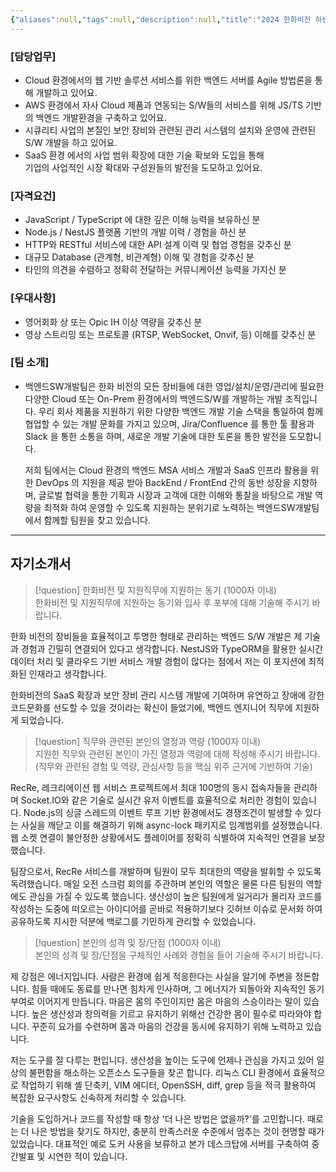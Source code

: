 ```yaml
---
{"aliases":null,"tags":null,"description":null,"title":"2024 한화비전 하반기 채용전제형 인턴 채용 - 백엔드 엔지니어","created":"2024-09-27T20:04:14","updated":"2024-09-27T22:53:45","dg-publish":true,"permalink":"/docs/2024 한화비전 하반기 채용전제형 인턴 채용 - 백엔드 엔지니어/","dgPassFrontmatter":true}
---
```



### [담당업무]

- Cloud 환경에서의 웹 기반 솔루션 서비스를 위한 백엔드 서버를 Agile 방법론을 통해 개발하고 있어요.
- AWS 환경에서 자사 Cloud 제품과 연동되는 S/W들의 서비스를 위해 JS/TS 기반의 백엔드 개발환경을 구축하고 있어요.
- 시큐리티 사업의 본질인 보안 장비와 관련된 관리 시스템의 설치와 운영에 관련된 S/W 개발을 하고 있어요.
- SaaS 환경 에서의 사업 범위 확장에 대한 기술 확보와 도입을 통해  
    기업의 사업적인 시장 확대와 구성원들의 발전을 도모하고 있어요.

### [자격요건]

- JavaScript / TypeScript 에 대한 깊은 이해 능력을 보유하신 분
- Node.js / NestJS 플랫폼 기반의 개발 이력 / 경험을 하신 분
- HTTP와 RESTful 서비스에 대한 API 설계 이력 및 협업 경험을 갖추신 분
- 대규모 Database (관계형, 비관계형) 이해 및 경험을 갖추신 분
- 타인의 의견을 수렴하고 정확히 전달하는 커뮤니케이션 능력을 가지신 분

### [우대사항]

- 영어회화 상 또는 Opic IH 이상 역량을 갖추신 분
- 영상 스트리밍 또는 프로토콜 (RTSP, WebSocket, Onvif, 등) 이해를 갖추신 분

### [팀 소개]

- 백엔드SW개발팀은 한화 비전의 모든 장비들에 대한 영업/설치/운영/관리에 필요한 다양한 Cloud 또는 On-Prem 환경에서의 백엔드S/W를 개발하는 개발 조직입니다. 우리 회사 제품을 지원하기 위한 다양한 백엔드 개발 기술 스택을 통일하여 함께 협업할 수 있는 개발 문화를 가지고 있으며, Jira/Confluence 를 통한 툴 활용과 Slack 을 통한 소통을 하며, 새로운 개발 기술에 대한 토론을 통한 발전을 도모합니다.  
      
    저희 팀에서는 Cloud 환경의 백엔드 MSA 서비스 개발과 SaaS 인프라 활용을 위한 DevOps 의 지원을 제공 받아 BackEnd / FrontEnd 간의 동반 성장을 지향하며, 글로벌 협력을 통한 기획과 시장과 고객에 대한 이해와 통찰을 바탕으로 개발 역량을 최적화 하여 운영할 수 있도록 지원하는 분위기로 노력하는 백엔드SW개발팀에서 함께할 팀원을 찾고 있습니다.

---

## 자기소개서

> [!question] 한화비전 및 지원직무에 지원하는 동기 (1000자 이내)  
> 한화비전 및 지원직무에 지원하는 동기와 입사 후 포부에 대해 기술해 주시기 바랍니다.

한화 비전의 장비들을 효율적이고 투명한 형태로 관리하는 백엔드 S/W 개발은 제 기술과 경험과 긴밀히 연결되어 있다고 생각합니다. NestJS와 TypeORM을 활용한 실시간 데이터 처리 및 클라우드 기반 서비스 개발 경험이 많다는 점에서 저는 이 포지션에 최적화된 인재라고 생각합니다.

한화비전의 SaaS 확장과 보안 장비 관리 시스템 개발에 기여하며 유연하고 장애에 강한 코드문화를 선도할 수 있을 것이라는 확신이 들었기에, 백엔드 엔지니어 직무에 지원하게 되었습니다.

> [!question] 직무와 관련된 본인의 열정과 역량 (1000자 이내)  
> 지원한 직무와 관련된 본인이 가진 열정과 역량에 대해 작성해 주시기 바랍니다. (직무와 관련된 경험 및 역량, 관심사항 등을 핵심 위주 근거에 기반하여 기술)

RecRe, 레크리에이션 웹 서비스 프로젝트에서 최대 100명의 동시 접속자들을 관리하며 Socket.IO와 같은 기술로 실시간 유저 이벤트를 효율적으로 처리한 경험이 있습니다. Node.js의 싱글 스레드의 이벤트 루프 기반 환경에서도 경쟁조건이 발생할 수 있다는 사실을 깨닫고 이를 해결하기 위해 async-lock 패키지로 임계범위를 설정했습니다. 웹 소켓 연결이 불안정한 상황에서도 플레이어를 정확히 식별하여 지속적인 연결을 보장했습니다.

팀장으로서, RecRe 서비스를 개발하며 팀원이 모두 최대한의 역량을 발휘할 수 있도록 독려했습니다. 매일 오전 스크럼 회의를 주관하며 본인의 역할은 물론 다른 팀원의 역할에도 관심을 가질 수 있도록 했습니다. 생산성이 높은 팀원에게 일거리가 몰리자 코드를 작성하는 도중에 떠오르는 아이디어를 곧바로 적용하기보다 깃허브 이슈로 문서화 하여 공유하도록 지시한 덕분에 백로그를 기민하게 관리할 수 있었습니다.

> [!question] 본인의 성격 및 장/단점 (1000자 이내)  
> 본인의 성격 및 장/단점을 구체적인 사례와 경험을 들어 기술해 주시기 바랍니다.

제 강점은 에너지입니다. 사람은 환경에 쉽게 적응한다는 사실을 알기에 주변을 정돈합니다. 힘들 때에도 동료를 만나면 힘차게 인사하며, 그 에너지가 되돌아와 지속적인 동기부여로 이어지게 만듭니다. 마음은 몸의 주인이지만 몸은 마음의 스승이라는 말이 있습니다. 높은 생산성과 창의력을 기르고 유지하기 위해선 건강한 몸이 필수로 따라와야 합니다. 꾸준히 요가를 수련하며 몸과 마음의 건강을 동시에 유지하기 위해 노력하고 있습니다.

저는 도구를 잘 다루는 편입니다. 생산성을 높이는 도구에 언제나 관심을 가지고 있어 일상의 불편함을 해소하는 오픈소스 도구들을 찾곤 합니다. 리눅스 CLI 환경에서 효율적으로 작업하기 위해 셸 단축키, VIM 에디터, OpenSSH, diff, grep 등을 적극 활용하여 복잡한 요구사항도 신속하게 처리할 수 있습니다.

기술을 도입하거나 코드를 작성할 때 항상 '더 나은 방법은 없을까?'를 고민합니다. 때로는 더 나은 방법을 찾기도 하지만, 충분히 만족스러운 수준에서 멈추는 것이 현명할 때가 있었습니다. 대표적인 예로 도커 사용을 보류하고 본가 데스크탑에 서버를 구축하여 중간발표 및 시연한 적이 있습니다.
